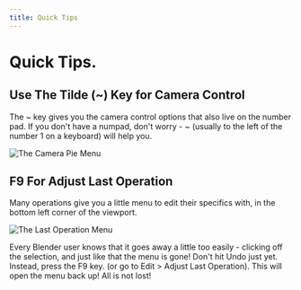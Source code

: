 ```yaml
---
title: Quick Tips
---
```


# Quick Tips.

## Use The Tilde (~) Key for Camera Control
The ~ key gives you the camera control options that also live on the number pad.
If you don't have a numpad, don't worry - ~ (usually to the left of the number 1 on a keyboard) will help you.

![The Camera Pie Menu](/images/blender/toolbox/tildePieMenu.gif)

## F9 For Adjust Last Operation
Many operations give you a little menu to edit their specifics with, in the bottom left corner of the viewport.

![The Last Operation Menu](/images/blender/toolbox/operationMenu.gif)

Every Blender user knows that it goes away a little too easily - clicking off the selection, and just like that the menu is gone! Don't hit Undo just yet. Instead, press the F9 key. (or go to Edit > Adjust Last Operation). This will open the menu back up! All is not lost!
